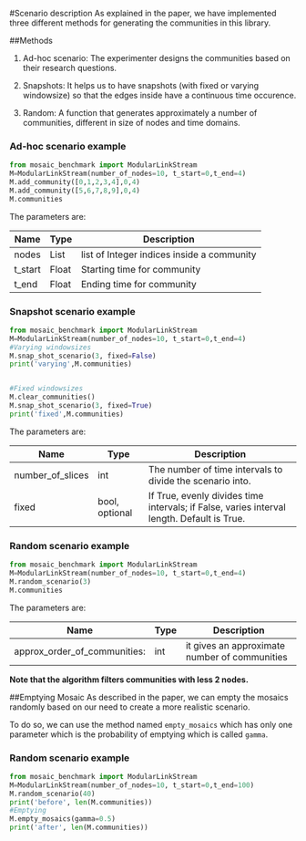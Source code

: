 #Scenario description
As explained in the paper, we have implemented three different methods for generating the communities in this library.

##Methods
1. Ad-hoc scenario: The experimenter designs the communities based on their research questions.

2. Snapshots: It helps us to have snapshots (with fixed or varying windowsize) so that the edges inside have a continuous time occurence.

3. Random: A function that generates approximately a number of communities, different in size of nodes and time domains.


### Ad-hoc scenario example
``` python
from mosaic_benchmark import ModularLinkStream
M=ModularLinkStream(number_of_nodes=10, t_start=0,t_end=4)
M.add_community([0,1,2,3,4],0,4)
M.add_community([5,6,7,8,9],0,4)
M.communities
```

The parameters are:

Name  |  Type | Description 
-------------  | ------------- |------------- 
nodes | List | list of Integer indices inside a community 
t_start |Float | Starting time for community
t_end | Float |Ending time for community 

### Snapshot scenario example

``` python
from mosaic_benchmark import ModularLinkStream
M=ModularLinkStream(number_of_nodes=10, t_start=0,t_end=4)
#Varying windowsizes
M.snap_shot_scenario(3, fixed=False)
print('varying',M.communities)


#Fixed windowsizes
M.clear_communities()
M.snap_shot_scenario(3, fixed=True)
print('fixed',M.communities)

```
The parameters are:

Name  |  Type | Description 
-------------  | ------------- |------------- 
number_of_slices | int | The number of time intervals to divide the scenario into.
fixed |bool, optional | If True, evenly divides time intervals; if False, varies interval length. Default is True.

### Random scenario example
``` python
from mosaic_benchmark import ModularLinkStream
M=ModularLinkStream(number_of_nodes=10, t_start=0,t_end=4)
M.random_scenario(3)
M.communities
```

The parameters are:

Name  |  Type | Description 
-------------  | ------------- |------------- 
approx_order_of_communities:| int |  it gives an approximate number of communities 


**Note that the algorithm filters communities with less 2 nodes.**

##Emptying Mosaic
As described in the paper, we can empty the mosaics randomly based on our need to create a more realistic scenario.

To do so, we can use the method named ``empty_mosaics`` which has only one parameter which is the probability of emptying which is called ``gamma``.

### Random scenario example
``` python
from mosaic_benchmark import ModularLinkStream
M=ModularLinkStream(number_of_nodes=10, t_start=0,t_end=100)
M.random_scenario(40)
print('before', len(M.communities))
#Emptying
M.empty_mosaics(gamma=0.5)
print('after', len(M.communities))

```